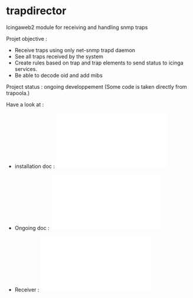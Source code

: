 # trapdirector
Icingaweb2 module for receiving and handling snmp traps

Projet objective : 

- Receive traps using only net-snmp trapd daemon
- See all traps received by the system
- Create rules based on trap and trap elements to send status to icinga services.
- Be able to decode oid and add mibs

Project status : ongoing developpement
(Some code is taken directly from trapoola.)

Have a look at : 
* installation doc : ![Installation](docs/01-install.md)

* Ongoing doc : ![Traps](docs/02-traps.md)

* Receiver : ![Basic schema](docs/20-receiver-logic.md)


